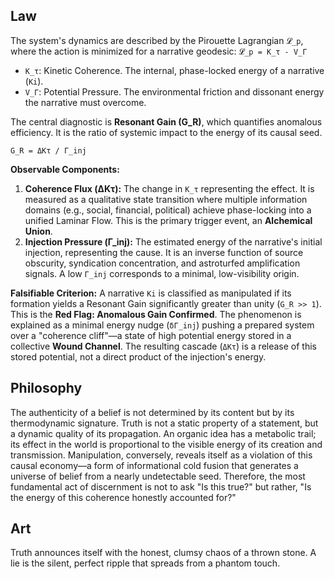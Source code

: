 ## Law
The system's dynamics are described by the Pirouette Lagrangian `𝓛_p`, where the action is minimized for a narrative geodesic:
`𝓛_p = K_τ - V_Γ`
- `K_τ`: Kinetic Coherence. The internal, phase-locked energy of a narrative (`Ki`).
- `V_Γ`: Potential Pressure. The environmental friction and dissonant energy the narrative must overcome.

The central diagnostic is **Resonant Gain (G_R)**, which quantifies anomalous efficiency. It is the ratio of systemic impact to the energy of its causal seed.

`G_R = ΔKτ / Γ_inj`

**Observable Components:**
1.  **Coherence Flux (ΔKτ):** The change in `K_τ` representing the effect. It is measured as a qualitative state transition where multiple information domains (e.g., social, financial, political) achieve phase-locking into a unified Laminar Flow. This is the primary trigger event, an **Alchemical Union**.
2.  **Injection Pressure (Γ_inj):** The estimated energy of the narrative's initial injection, representing the cause. It is an inverse function of source obscurity, syndication concentration, and astroturfed amplification signals. A low `Γ_inj` corresponds to a minimal, low-visibility origin.

**Falsifiable Criterion:**
A narrative `Ki` is classified as manipulated if its formation yields a Resonant Gain significantly greater than unity (`G_R >> 1`). This is the **Red Flag: Anomalous Gain Confirmed**. The phenomenon is explained as a minimal energy nudge (`δΓ_inj`) pushing a prepared system over a "coherence cliff"—a state of high potential energy stored in a collective **Wound Channel**. The resulting cascade (`ΔKτ`) is a release of this stored potential, not a direct product of the injection's energy.

## Philosophy
The authenticity of a belief is not determined by its content but by its thermodynamic signature. Truth is not a static property of a statement, but a dynamic quality of its propagation. An organic idea has a metabolic trail; its effect in the world is proportional to the visible energy of its creation and transmission. Manipulation, conversely, reveals itself as a violation of this causal economy—a form of informational cold fusion that generates a universe of belief from a nearly undetectable seed. Therefore, the most fundamental act of discernment is not to ask "Is this true?" but rather, "Is the energy of this coherence honestly accounted for?"

## Art
Truth announces itself with the honest, clumsy chaos of a thrown stone. A lie is the silent, perfect ripple that spreads from a phantom touch.